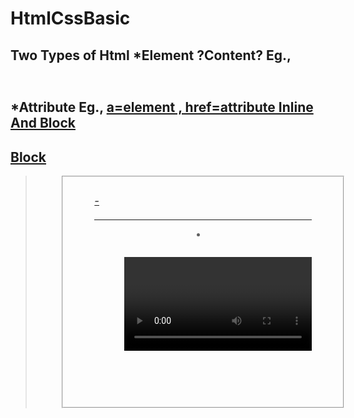 # HtmlCssBasic

Two Types of Html
*Element
<starttag>?Content?</endtag>
Eg., <html></html>
     <body></body>
     <p></p>
     <h1></h1>
*Attribute
Eg., <a href="...">
a=element , href=attribute
Inline And Block
----------------

Block
-----
<address><article><aside><blockquote><canvas><dd><div><dl><dt><fieldset><figcaption><figure><footer><form>
<h1>-<h6><header><hr><li><main><nav><noscript><ol><p><pre><section><table><tfoot><ul><video>

Inline
------
<a><abbr><acronym><b><bdo><big><br><button><cite><code><dfn><em><i><img><input><kbd>
<label><map><object><output><q><samp><script><select><small><span><strong><sub><sup><textarea><time><tt><var>
*Attribute
Eg., <p title="hello" style="color: yellow;"></p>



Git Usages
----------

To Clone Repo => git clone <url>
To Push =>
git add .
git commit -m <commit-name>
git push
P
To Pull => 
git pull

